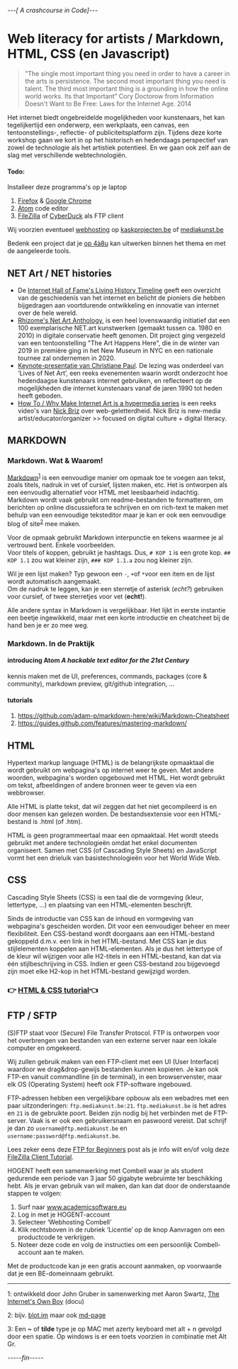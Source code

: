 *---[ A crashcourse in Code]---*

# Web literacy for artists / Markdown, HTML, CSS (en Javascript)

> ”The single most important thing you need in order to have a career in the arts is persistence. The second most important thing you need is talent. The third most important thing is a grounding in how the online world works. Its that Important”
> Cory Doctorow
> from Information Doesn't Want to Be Free: Laws for the Internet Age. 2014 

Het internet biedt ongebreidelde mogelijkheden voor kunstenaars, het kan tegelijkertijd een onderwerp, een werkplaats, een canvas, een tentoonstellings-, reflectie- of publiciteitsplatform zijn. Tijdens deze korte workshop gaan we kort in op het historisch en hedendaags perspectief van zowel de technologie als het artistiek potentieel. En we gaan ook zelf aan de slag met verschillende webtechnologiën.

#### Todo: 
Installeer deze programma's op je laptop
1. [Firefox](https://www.mozilla.org/) & [Google Chrome](http://www.google.com/chrome)
2. [Atom](https://atom.io/) code editor
3. [FileZilla](https://filezilla-project.org/) of [CyberDuck](https://cyberduck.io/) als FTP client  

Wij voorzien eventueel [webhosting](https://nl.wikipedia.org/wiki/Webhosting) op [kaskprojecten.be](http://www.kaskprojecten.be/) of [mediakunst.be](https://mediakunst.be/)

Bedenk een project dat je [op 4à8u](http://fffff.at/speed-project/) kan uitwerken binnen het thema en met de aangeleerde tools.

## NET Art / NET histories
* De [Internet Hall of Fame's Living History Timeline](https://www.internethalloffame.org/internet-history/timeline) geeft een overzicht van de geschiedenis van het internet en belicht de pioniers die hebben bijgedragen aan voortdurende ontwikkeling en innovatie van internet over de hele wereld.
* [Rhizome's Net Art Anthology](https://anthology.rhizome.org/), is een heel lovenswaardig initiatief dat een 100 exemplarische NET.art kunstwerken (gemaakt tussen ca. 1980 en 2010) in digitale conservatie heeft genomen. Dit project ging vergezeld van een tentoonstelling "The Art Happens Here", die in de winter van 2019 in première ging in het New Museum in NYC en een nationale tournee zal ondernemen in 2020. 
* [Keynote-presentatie van Christiane Paul](https://www.youtube.com/watch?v=IBHcKspN1cU). De lezing was onderdeel van ‘Lives of Net Art’, een reeks evenementen waarin wordt onderzocht hoe hedendaagse kunstenaars internet gebruiken, en reflecteert op de mogelijkheden die internet kunstenaars vanaf de jaren 1990 tot heden heeft geboden. 
* [How To / Why Make Internet Art is a hypermedia series](https://www.youtube.com/watch?v=0DZ0wBjFKg4&list=PLoQrXDiSBWYHqUGdQkojL9jj9iIUtS0ct&index=1) is een reeks video's van [Nick Briz](http://nickbriz.com/) over web-geletterdheid. Nick Briz is new-media artist/educator/organizer >> focused on digital culture + digital literacy. 


## MARKDOWN

### Markdown. Wat & Waarom!
[Markdown](https://en.wikipedia.org/wiki/Markdown)<sup>[1](#myfootnote1)</sup> is een eenvoudige manier om opmaak toe te voegen aan tekst, zoals titels, nadruk in vet of cursief, lijsten maken, etc. Het is ontworpen als een eenvoudig alternatief voor HTML met leesbaarheid indachtig. Markdown wordt vaak gebruikt om readme-bestanden te formatteren, om berichten op online discussiefora te schrijven en om rich-text te maken met behulp van een eenvoudige teksteditor maar je kan er ook een eenvoudige blog of site<sup>[2](#myfootnote2)</sup> mee maken.

Voor de opmaak gebruikt Markdown interpunctie en tekens waarmee je al vertrouwd bent. Enkele voorbeelden.  
Voor titels of koppen, gebruikt je hashtags. Dus, `# KOP 1` is een grote kop. `## KOP 1.1` zou wat kleiner zijn, `### KOP 1.1.a` zou nog kleiner zijn.

Wil je een lijst maken? Typ gewoon een `-`, `+`of `*`voor een item en de lijst wordt automatisch aangemaakt.    
Om de nadruk te leggen, kan je een sterretje of asterisk (*echt?*) gebruiken voor cursief, of twee sterretjes voor vet (**echt!**).

Alle andere syntax in Markdown is vergelijkbaar. Het lijkt in eerste instantie een beetje ingewikkeld, maar met een korte introductie en cheatcheet bij de hand ben je er zo mee weg.

### Markdown. In de Praktijk
#### introducing Atom *A hackable text editor for the 21st Century*
kennis maken met de UI, preferences, commands, packages (core & community), markdown preview, git/github integration, ...

#### tutorials
1. https://github.com/adam-p/markdown-here/wiki/Markdown-Cheatsheet
2. https://guides.github.com/features/mastering-markdown/  

## HTML
Hypertext markup language (HTML) is de belangrijkste opmaaktaal die wordt gebruikt om webpagina's op internet weer te geven. Met andere woorden, webpagina's worden opgebouwd met HTML. Het wordt gebruikt om tekst, afbeeldingen of andere bronnen weer te geven via een webbrowser.

Alle HTML is platte tekst, dat wil zeggen dat het niet gecompileerd is en door mensen kan gelezen worden. De bestandsextensie voor een HTML-bestand is .html (of .htm).

HTML is geen programmeertaal maar een opmaaktaal. Het wordt steeds gebruikt met andere technologieën omdat het enkel documenten organiseert. Samen met CSS (of Cascading Style Sheets) en JavaScript vormt het een drieluik van basistechnologieën voor het World Wide Web.

## CSS
Cascading Style Sheets (CSS) is een taal die de vormgeving (kleur, lettertype, ...) en plaatsing van een HTML-elementen beschrijft. 

Sinds de introductie van CSS kan de inhoud en vormgeving van webpagina's gescheiden worden. Dit voor een eenvoudiger beheer en meer flexibiliteit. Een CSS-bestand wordt doorgaans aan een HTML-bestand gekoppeld d.m.v. een link in het HTML-bestand. Met CSS kan je dus stijlelementen koppelen aan HTML-elementen. Als je dus het lettertype of de kleur wil wijzigen voor alle H2-titels in een HTML-bestand, kan dat via één stijlbeschrijving in CSS. Indien er geen CSS-bestand zou bijgevoegd zijn moet elke H2-kop in het HTML-bestand gewijzigd worden.

### :point_right: [HTML & CSS tutorial](https://github.com/theBlackBoxSociety/html-css-one-page):point_left:


<!--### :point_right: [voorbeeld mappenstructuur met html en css documenten](site.zip):point_left:-->
 

## FTP / SFTP
(S)FTP staat voor (Secure) File Transfer Protocol. FTP is ontworpen voor het overbrengen van bestanden van een externe server naar een lokale computer en omgekeerd.   
 
Wij zullen gebruik maken van een FTP-client met een UI (User Interface) waardoor we drag&drop-gewijs bestanden kunnen kopieren. Je kan ook FTP-en vanuit commandline (in de terminal), in een browservenster, maar elk OS (Operating System) heeft ook FTP-software ingebouwd.     

FTP-adressen hebben een vergelijkbare opbouw als een webadres met een paar uitzonderingen: `ftp.mediakunst.be:21`. `ftp.mediakunst.be` is het adres en `21` is de gebruikte poort. Beiden zijn nodig bij het verbinden met de FTP-server. Vaak is er ook een gebruikersnaam en paswoord vereist. Dat schrijf je dan zo `username@ftp.mediakunst.be` en `username:password@ftp.mediakunst.be`.

Lees zeker eens deze [FTP for Beginners](https://www.wired.com/2010/02/ftp_for_beginners/) post als je info wilt en/of volg deze [FileZilla Client Tutorial](https://wiki.filezilla-project.org/FileZilla_Client_Tutorial_%28en%29).

HOGENT heeft een samenwerking met Combell waar je als student gedurende een periode van 3 jaar 50 gigabyte webruimte ter beschikking hebt. Als je ervan gebruik van wil maken, dan kan dat door de onderstaande stappen te volgen:
 
1. Surf naar www.academicsoftware.eu
2. Log in met je HOGENT-account
3. Selecteer ‘Webhosting Combell’
4. Klik rechtsboven in de rubriek ‘Licentie’ op de knop Aanvragen om een productcode te verkrijgen.
5. Noteer deze code en volg de instructies om een persoonlijk Combell-account aan te maken.
 
Met de productcode kan je een gratis account aanmaken, op voorwaarde dat je een BE-domeinnaam gebruikt.

<hr>

<a name="myfootnote1">1</a>: ontwikkeld door John Gruber in samenwerking met Aaron Swartz, [The Internet's Own Boy](https://www.youtube.com/watch?v=2M0GQww1GoY) (docu)
   
<a name="myfootnote2">2</a>: bijv. [blot.im](https://blot.im/) maar ook [md-page
](https://github.com/oscarmorrison/md-page)

<a name="myfootnote3">3</a>: Een **~** of **tilde** type je op MAC met azerty keyboard met alt + n gevolgd door een spatie. Op windows is er een toets voorzien in combinatie met Alt Gr.

*-----fin-----*
